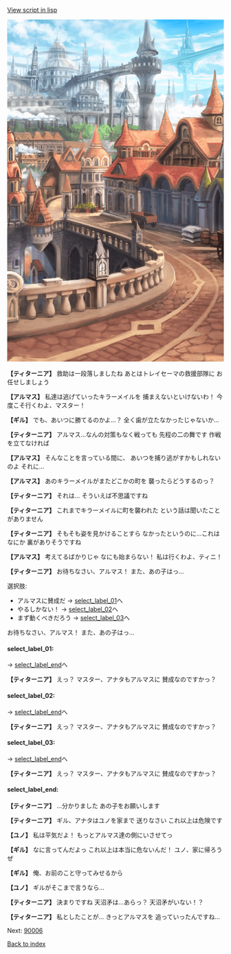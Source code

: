 [View script in lisp](../scripts/100204021.txt)

![town.png](../images/backgrounds/town.png)

**【ティターニア】**
救助は一段落しましたね
あとはトレイセーマの救援部隊に
お任せしましょう

**【アルマス】**
私達は逃げていったキラーメイルを
捕まえないといけないわ！
今度こそ行くわよ、マスター！

**【ギル】**
でも、あいつに勝てるのかよ…？
全く歯が立たなかったじゃないか…

**【ティターニア】**
アルマス…なんの対策もなく戦っても
先程の二の舞です
作戦を立てなければ

**【アルマス】**
そんなことを言っている間に、
あいつを捕り逃がすかもしれないのよ
それに…

**【アルマス】**
あのキラーメイルがまたどこかの町を
襲ったらどうするのっ？

**【ティターニア】**
それは…
そういえば不思議ですね

**【ティターニア】**
これまでキラーメイルに町を襲われた
という話は聞いたことがありません

**【ティターニア】**
そもそも姿を見かけることすら
なかったというのに…これはなにか
裏がありそうですね

**【アルマス】**
考えてるばかりじゃ
なにも始まらない！
私は行くわよ、ティニ！

**【ティターニア】**
お待ちなさい、アルマス！
また、あの子はっ…

選択肢:
- アルマスに賛成だ → [select_label_01](#select_label_01)へ
- やるしかない！ → [select_label_02](#select_label_02)へ
- まず動くべきだろう → [select_label_03](#select_label_03)へ

お待ちなさい、アルマス！
また、あの子はっ…

#### select_label_01:
 → [select_label_end](#select_label_end)へ

**【ティターニア】**
えっ？
マスター、アナタもアルマスに
賛成なのですかっ？

#### select_label_02:
 → [select_label_end](#select_label_end)へ

**【ティターニア】**
えっ？
マスター、アナタもアルマスに
賛成なのですかっ？

#### select_label_03:
 → [select_label_end](#select_label_end)へ

**【ティターニア】**
えっ？
マスター、アナタもアルマスに
賛成なのですかっ？

#### select_label_end:

**【ティターニア】**
…分かりました
あの子をお願いします

**【ティターニア】**
ギル、アナタはユノを家まで
送りなさい
これ以上は危険です

**【ユノ】**
私は平気だよ！
もっとアルマス達の側にいさせてっ

**【ギル】**
なに言ってんだよっ
これ以上は本当に危ないんだ！
ユノ、家に帰ろうぜ

**【ギル】**
俺、お前のこと守ってみせるから

**【ユノ】**
ギルがそこまで言うなら…

**【ティターニア】**
決まりですね
天沼矛は…あらっ？
天沼矛がいない！？

**【ティターニア】**
私としたことが…
きっとアルマスを
追っていったんですね…

Next: [90006](90006.md)

[Back to index](index.md)
